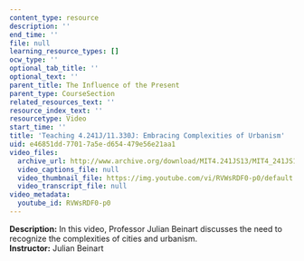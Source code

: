 ```yaml
---
content_type: resource
description: ''
end_time: ''
file: null
learning_resource_types: []
ocw_type: ''
optional_tab_title: ''
optional_text: ''
parent_title: The Influence of the Present
parent_type: CourseSection
related_resources_text: ''
resource_index_text: ''
resourcetype: Video
start_time: ''
title: 'Teaching 4.241J/11.330J: Embracing Complexities of Urbanism'
uid: e46851dd-7701-7a5e-d654-479e56e21aa1
video_files:
  archive_url: http://www.archive.org/download/MIT4.241JS13/MIT4_241JS13_educator_300k.mp4
  video_captions_file: null
  video_thumbnail_file: https://img.youtube.com/vi/RVWsRDF0-p0/default.jpg
  video_transcript_file: null
video_metadata:
  youtube_id: RVWsRDF0-p0
---
```


**Description:** In this video, Professor Julian Beinart discusses the need to recognize the complexities of cities and urbanism.  
**Instructor:** Julian Beinart



